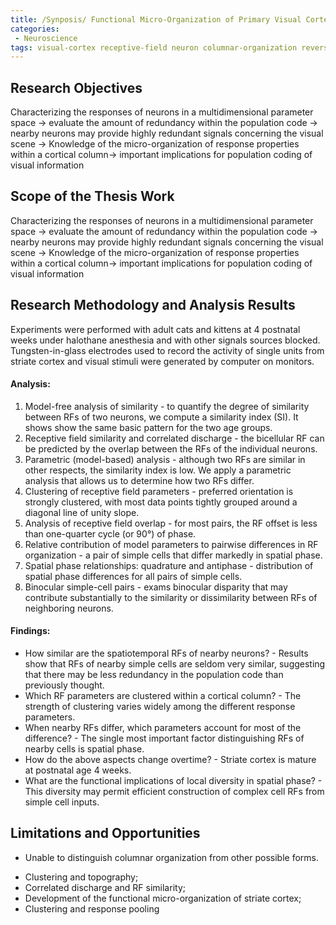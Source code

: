 ```yaml
---
title: /Synposis/ Functional Micro-Organization of Primary Visual Cortex - Receptive Field Analysis of Nearby Neurons 
categories:
 - Neuroscience
tags: visual-cortex receptive-field neuron columnar-organization reverse-correlation phase-coding
---
```


## Research Objectives
Characterizing the responses of neurons in a multidimensional parameter space -> evaluate the amount of redundancy within the population code -> nearby neurons may provide highly redundant signals concerning the visual scene -> Knowledge of the micro-organization of response properties within a cortical column-> important implications for population coding of visual information

## Scope of the Thesis Work
Characterizing the responses of neurons in a multidimensional parameter space -> evaluate the amount of redundancy within the population code -> nearby neurons may provide highly redundant signals concerning the visual scene -> Knowledge of the micro-organization of response properties within a cortical column-> important implications for population coding of visual information

## Research Methodology and Analysis Results
Experiments were performed with adult cats and kittens at 4 postnatal weeks under halothane anesthesia and with other signals sources blocked. Tungsten-in-glass electrodes used to record the activity of single units from striate cortex and visual stimuli were generated by computer on monitors.
#### Analysis:
1.	Model-free analysis of similarity - to quantify the degree of similarity between RFs of two neurons, we compute a similarity index (SI). It shows show the same basic pattern for the two age groups. 
2.	Receptive field similarity and correlated discharge - the bicellular RF can be predicted by the overlap between the RFs of the individual neurons.
3.	Parametric (model-based) analysis - although two RFs are similar in other respects, the similarity index is low. We apply a parametric analysis that allows us to determine how two RFs differ.
4.	Clustering of receptive field parameters - preferred orientation is strongly clustered, with most data points tightly grouped around a diagonal line of unity slope.
5.	Analysis of receptive field overlap - for most pairs, the RF offset is less than one-quarter cycle (or 90°) of phase.
6.	Relative contribution of model parameters to pairwise differences in RF organization - a pair of simple cells that differ markedly in spatial phase.
7.	Spatial phase relationships: quadrature and antiphase - distribution of spatial phase differences for all pairs of simple cells.
8.	Binocular simple-cell pairs - exams binocular disparity that may contribute substantially to the similarity or dissimilarity between RFs of neighboring neurons.

#### Findings:
* How similar are the spatiotemporal RFs of nearby neurons? - Results show that RFs of nearby simple cells are seldom very similar, suggesting that there may be less redundancy in the population code than previously thought. 
* Which RF parameters are clustered within a cortical column? - The strength of clustering varies widely among the different response parameters. 
* When nearby RFs differ, which parameters account for most of the difference? - The single most important factor distinguishing RFs of nearby cells is spatial phase. 
* How do the above aspects change overtime? - Striate cortex is mature at postnatal age 4 weeks. 
* What are the functional implications of local diversity in spatial phase? - This diversity may permit efficient construction of complex cell RFs from simple cell inputs.

## Limitations and Opportunities
- Unable to distinguish columnar organization from other possible forms.
+ Clustering and topography; 
+ Correlated discharge and RF similarity; 
+ Development of the functional micro-organization of striate cortex; 
+ Clustering and response pooling


